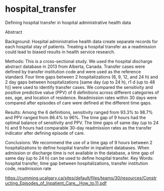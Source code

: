 # hospital_transfer
Defining hospital transfer in hospital administrative health data

Abstract

Background: Hospital administrative health data create separate records for each hospital stay of patients. Treating a hospital transfer as a readmission could lead to biased results in health service research.

Methods: This is a cross-sectional study. We used the hospital discharge abstract database in 2013 from Alberta, Canada. Transfer cases were defined by transfer institution code and were used as the reference standard. Four time gaps between 2 hospitalizations (6, 9, 12, and 24 h) and 2 day gaps between hospitalizations [same day (up to 24 h), r1 d (up to 48 h)] were used to identify transfer cases. We compared the sensitivity and positive predictive value (PPV) of 6 definitions across different categories of sex, age, and location of residence. Readmission rates within 30 days were compared after episodes of care were defined at the different time gaps.

Results: Among the 6 definitions, sensitivity ranged from 93.3% to 98.7% and PPV ranged from 86.4% to 96%. The time gap of 9 hours had the optimal balance of sensitivity and PPV. The time gaps of same day (up to 24 h) and 9 hours had comparable 30-day readmission rates as the transfer indicator after defining episode of care.

Conclusions: We recommend the use of a time gap of 9 hours between 2 hospitalizations to define hospital transfer in inpatient databases. When admission or discharge time is not available in the database, a time gap of same day (up to 24 h) can be used to define hospital transfer. Key Words: hospital transfer, time gap between hospitalizations, transfer institution code, readmission rate

https://cumming.ucalgary.ca/sites/default/files/teams/30/resources/Constructing_Episodes_of_Inpatient_Care__How_to.11.pdf 

